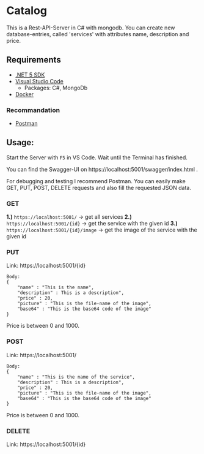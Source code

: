 # Catalog
This is a Rest-API-Server in C# with mongodb. You can create new database-entries, called 'services' with attributes name, description and price.


## Requirements
* [.NET 5 SDK](https://dotnet.microsoft.com/download/dotnet/5.0)
* [Visual Studio Code](https://code.visualstudio.com)
    * Packages: C#, MongoDb
* [Docker](https://docs.docker.com/get-docker)

### Recommandation
* [Postman](https://www.postman.com/downloads)

## Usage:
Start the Server with ```F5``` in VS Code. Wait until the Terminal has finished. 

You can find the Swagger-UI on https://localhost:5001/swagger/index.html .

For debugging and testing I recommend Postman. You can easily make GET, PUT, POST, DELETE requests and also fill the requested JSON data.

### GET
**1.)** ```https://localhost:5001/``` -> get all services
**2.)** ```https://localhost:5001/{id}``` -> get the service with the given id
**3.)** ```https://localhost:5001/{id}/image``` -> get the image of the service with the given id

### PUT
Link: https://localhost:5001/{id}

```
Body:
{
    "name" : "This is the name",
    "description" : This is a description",
    "price" : 20,
    "picture" : "This is the file-name of the image",
    "base64" : "This is the base64 code of the image"
}
```

Price is between 0 and 1000.

### POST
Link: https://localhost:5001/

```
Body:
{
    "name" : "This is the name of the service",
    "description" : This is a description",
    "price" : 20,
    "picture" : "This is the file-name of the image",
    "base64" : "This is the base64 code of the image"
}
```

Price is between 0 and 1000.

### DELETE
Link: https://localhost:5001/{id}

